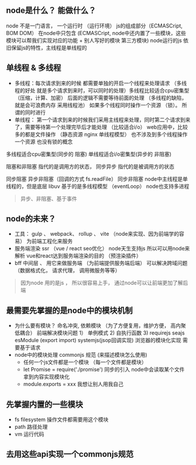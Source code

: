 ## node是什么？ 能做什么？
node 不是一门语言， 一个运行时 （运行环境） js的组成部分（ECMASCript, BOM DOM） 在node中只包含 (ECMASCript, node中还内置了一些模块，这些模块可以帮我们实现对应的功能 + 别人写好的模块 第三方模块)  node运行的js 依旧保留js的特性，主线程是单线程的

## 单线程 & 多线程
- 多线程：每次请求到来的时候 都需要单独的开启一个线程来处理请求 （多线程的好处 就是多个请求到来时，可以同时的处理）多线程比较适合cpu密集型 （压缩，计算、加密） 后面的逻辑不需要等待前面的处理 （多线程的缺陷，就是会可浪费内存 采用线程池） 如果多个线程同时操作一个资源 （锁）。 所谓的同时进行
- 单线程： 第一个请求到来的时候我们采用主线程来处理，同时第二个请求到来了，需要等待第一个处理完毕后才能处理 （比较适合i/o） web应用中，比较多的都是文件操作 （静态资源 nginx 单线程模型） 也不涉及到多个线程操作一个资源 也没有锁的概念


多线程适合cpu密集型(同步的 阻塞)   单线程适合i/o密集型(异步的 非阻塞)

阻塞和非阻塞 指代的是调用方的状态， 同步异步 指代的是被调用方的状态


同步阻塞  异步非阻塞（回调的方式 fs.readFile）   同步非阻塞      node中主线程是单线程的，但是底层 libuv 基于的是多线程模型 （eventLoop） node也支持多进程

> 异步、非阻塞、基于事件


## node的未来？
- 工具： gulp 、 webpack、 rollup 、 vite （node来实现、因为前端学的容易） 为前端工程化来服务 
- 服务端渲染 ssr （vue / react  seo优化）  node天生支持js 所以可以用node来解析 vue和react达到服务端渲染的目的 （预渲染插件）
- bff 中间层 、 用它来做服务端 （为前端提供服务端后端） 可以解决跨域问题  （数据格式化， 请求代理， 调用微服务等等）

> 因为node 用的是js ， 所以很容易上手， 通过node可以让前端更加了解后端


## 最需要先掌握的是node中的模块机制
- 为什么要有模块？ 命名冲突, 依赖模块 （为了方便复用，维护方便， 高内聚 低耦合） 前端解决模块问题 1） 单例模式  2) 自执行函数  3) requirejs seajs esModule (export import)    systemjs(jsop回调实现)  浏览器的模块化实现 需要基于请求 
- node中的模块处理  commonjs 规范 (来描述模块怎么使用)
    - 任何一个js文件都是一个模块 （每一个文件都是模块）
    - let Promise = require('./promise') 同步的引入  node中会读取某个文件 拿到内容实现模块化
    - module.exports = xxx 我想让别人用我自己


## 先掌握内置的一些模块 
- fs  filesystem 操作文件都需要用这个模块
- path 路径处理
- vm 运行代码


## 去用这些api实现一个commonjs规范